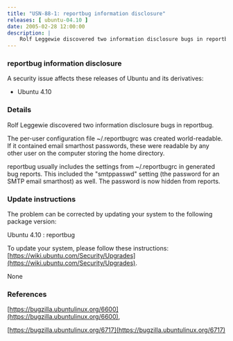 ```yaml
---
title: "USN-88-1: reportbug information disclosure"
releases: [ ubuntu-04.10 ]
date: 2005-02-28 12:00:00
description: |
    Rolf Leggewie discovered two information disclosure bugs in reportbug.
--- 
```

 
### reportbug information disclosure

A security issue affects these releases of Ubuntu and its derivatives:

* Ubuntu 4.10

### Details

Rolf Leggewie discovered two information disclosure bugs in reportbug.

The per-user configuration file ~/.reportbugrc was created world-readable. If it contained email smarthost passwords, these were readable by any other user on the computer storing the home directory.

reportbug usually includes the settings from ~/.reportbugrc in generated bug reports. This included the &quot;smtppasswd&quot; setting (the password for an SMTP email smarthost) as well. The password is now hidden from reports.

### Update instructions

The problem can be corrected by updating your system to the following package version:

Ubuntu 4.10
 : reportbug 

To update your system, please follow these instructions: [https://wiki.ubuntu.com/Security/Upgrades](https://wiki.ubuntu.com/Security/Upgrades).

None

### References

 [https://bugzilla.ubuntulinux.org/6600](https://bugzilla.ubuntulinux.org/6600), 

 [https://bugzilla.ubuntulinux.org/6717](https://bugzilla.ubuntulinux.org/6717)
 

